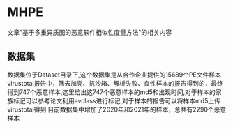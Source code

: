 # MHPE
文章"基于多重异质图的恶意软件相似性度量方法"的相关内容
## 数据集
数据集位于Dataset目录下,这个数据集是从合作企业提供的15689个PE文件样本virustotal报告中，筛去加壳、抗沙箱、解析失败、良性样本的报告得到的，最终得到747个恶意样本,这里给出这747个恶意样本的md5和出现时间,对于样本的家族标记可以参考论文利用avclass进行标记,对于样本的报告可以将样本md5上传virustotal得到
目前数据集中增加了2020年和2021年的样本，总共有2290个恶意样本
